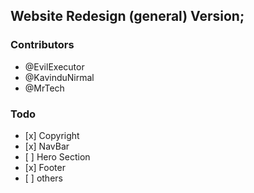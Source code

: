 ## Website Redesign (general) Version;

### Contributors

-    @EvilExecutor
-    @KavinduNirmal
-    @MrTech

### Todo

-    [x] Copyright
-    [x] NavBar
-    [ ] Hero Section
-    [x] Footer
-    [ ] others
